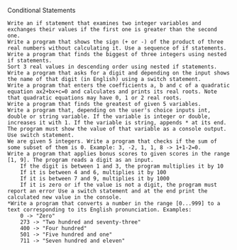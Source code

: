 Conditional Statements

    Write an if statement that examines two integer variables and exchanges their values if the first one is greater than the second one.
    Write a program that shows the sign (+ or -) of the product of three real numbers without calculating it. Use a sequence of if statements.
    Write a program that finds the biggest of three integers using nested if statements.
    Sort 3 real values in descending order using nested if statements.
    Write a program that asks for a digit and depending on the input shows the name of that digit (in English) using a switch statement.
    Write a program that enters the coefficients a, b and c of a quadratic equation ax2+bx+c=0 and calculates and prints its real roots. Note that quadratic equations may have 0, 1 or 2 real roots.
    Write a program that finds the greatest of given 5 variables.
    Write a program that, depending on the user's choice inputs int, double or string variable. If the variable is integer or double, increases it with 1. If the variable is string, appends * at its end. The program must show the value of that variable as a console output. Use switch statement.
    We are given 5 integers. Write a program that checks if the sum of some subset of them is 0. Example: 3, -2, 1, 1, 8 -> 1+1-2=0.
    Write a program that applies bonus scores to given scores in the range [1, 9]. The program reads a digit as an input.
        If the digit is between 1 and 3, the program multiplies it by 10
        If it is between 4 and 6, multiplies it by 100
        If it is between 7 and 9, multiplies it by 1000
        If it is zero or if the value is not a digit, the program must report an error Use a switch statement and at the end print the calculated new value in the console.
    *Write a program that converts a number in the range [0...999] to a text corresponding to its English pronunciation. Examples:
        0 -> "Zero"
        273 -> "Two hundred and seventy-three"
        400 -> "Four hundred"
        501 -> "Five hundred and one"
        711 -> "Seven hundred and eleven"

